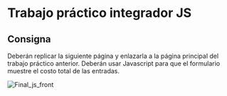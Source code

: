 # Trabajo práctico integrador JS
## Consigna 

Deberán replicar la siguiente página y enlazarla a la página principal del trabajo práctico anterior. Deberán usar Javascript para que el formulario muestre el costo total de las entradas.

![Final_js_front](https://user-images.githubusercontent.com/83665120/200203969-6c560cf6-d6c9-441a-b02d-e2008d1bbce0.png)


